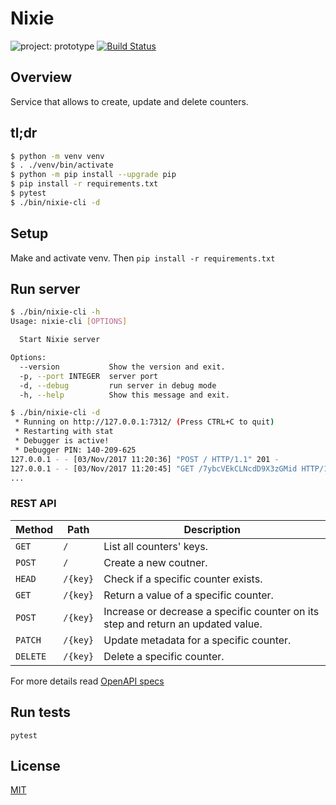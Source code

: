 # Nixie

![project: prototype](https://img.shields.io/badge/project-prototype-orange.svg)
[![Build Status](https://github.com/eiri/nixie-prototype/workflows/build/badge.svg)](https://github.com/eiri/nixie-prototype/actions)

## Overview

Service that allows to create, update and delete counters.

## tl;dr

```bash
$ python -m venv venv
$ . ./venv/bin/activate
$ python -m pip install --upgrade pip
$ pip install -r requirements.txt
$ pytest
$ ./bin/nixie-cli -d
```

## Setup
Make and activate venv. Then `pip install -r requirements.txt`

## Run server
```bash
$ ./bin/nixie-cli -h
Usage: nixie-cli [OPTIONS]

  Start Nixie server

Options:
  --version           Show the version and exit.
  -p, --port INTEGER  server port
  -d, --debug         run server in debug mode
  -h, --help          Show this message and exit.

$ ./bin/nixie-cli -d
 * Running on http://127.0.0.1:7312/ (Press CTRL+C to quit)
 * Restarting with stat
 * Debugger is active!
 * Debugger PIN: 140-209-625
127.0.0.1 - - [03/Nov/2017 11:20:36] "POST / HTTP/1.1" 201 -
127.0.0.1 - - [03/Nov/2017 11:20:45] "GET /7ybcVEkCLNcdD9X3zGMid HTTP/1.1" 200 -
...
```

### REST API

| Method   | Path     | Description
| -------- | -------- | -----------------------
| `GET`    | `/`      | List all counters' keys.
| `POST`   | `/`      | Create a new coutner.
| `HEAD`   | `/{key}` | Check if a specific counter exists.
| `GET`    | `/{key}` | Return a value of a specific counter.
| `POST`   | `/{key}` | Increase or decrease a specific counter on its step and return an updated value.
| `PATCH`  | `/{key}` | Update metadata for a specific counter.
| `DELETE` | `/{key}` | Delete a specific counter.

For more details read [OpenAPI specs](https://github.com/eiri/nixie-prototype/blob/master/openapi.yaml "OpenAPI specs")

## Run tests
`pytest`

## License

[MIT](https://github.com/eiri/nixie-prototype/blob/master/LICENSE "MIT License")
